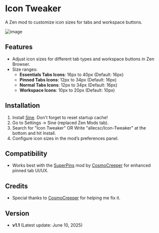 # Icon Tweaker

A Zen mod to customize icon sizes for tabs and workspace buttons.

![image](https://github.com/allecsc/Icon-Tweaker/blob/main/image.png)

## Features

- Adjust icon sizes for different tab types and workspace buttons in Zen Browser.
- Size ranges:
  - **Essentials Tabs Icons**: 16px to 40px (Default: 16px)
  - **Pinned Tabs Icons**: 12px to 34px (Default: 16px)
  - **Normal Tabs Icons**: 12px to 34px (Default: 16px)
  - **Workspace Icons**: 10px to 20px (Default: 10px)

## Installation

1. Install [Sine](https://github.com/CosmoCreeper/Sine). Don't forget to reset startup cache!
2. Go to Settings -> Sine (replaced Zen Mods tab).
3. Search for "Icon Tweaker" OR Write "allecsc/Icon-Tweaker" at the bottom and hit Install.
4. Configure icon sizes in the mod’s preferences panel.


## Compatibility

- Works best with the [SuperPins](https://zen-browser.app/mods/ad97bb70-0066-4e42-9b5f-173a5e42c6fc/?q=super) mod by [CosmoCreeper](https://github.com/CosmoCreeper) for enhanced pinned tab UI/UX.

## Credits

- Special thanks to [CosmoCreeper](https://github.com/CosmoCreeper) for helping me fix it.

## Version

- **v1.1** (Latest update: June 10, 2025)
